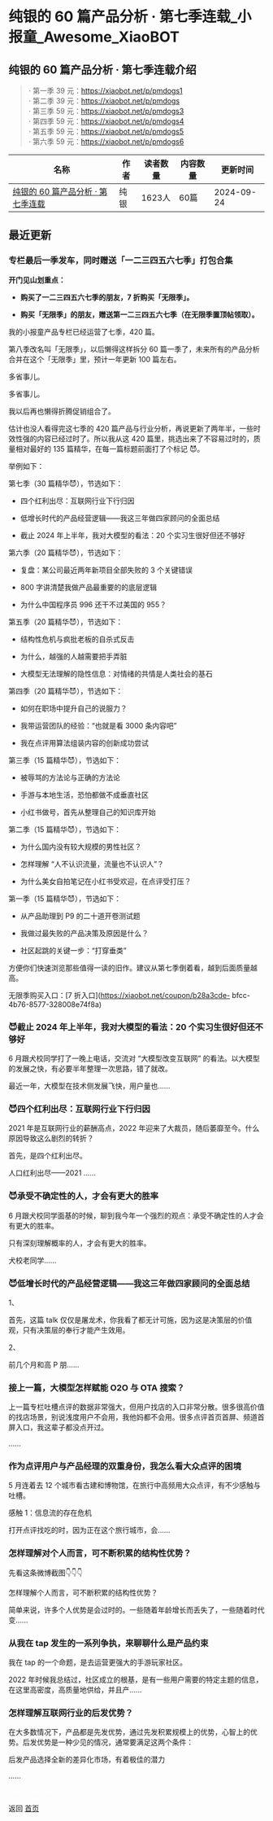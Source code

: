 # 纯银的 60 篇产品分析 · 第七季连载_小报童_Awesome_XiaoBOT

## 纯银的 60 篇产品分析 · 第七季连载介绍
> · 第一季 39 元：https://xiaobot.net/p/pmdogs1    
· 第二季 39 元：https://xiaobot.net/p/pmdogs    
· 第三季 59 元：https://xiaobot.net/p/pmdogs3    
· 第四季 59 元：https://xiaobot.net/p/pmdogs4    
· 第五季 59 元：https://xiaobot.net/p/pmdogs5    
· 第六季 59 元：https://xiaobot.net/p/pmdogs6  
  


|名称|作者|读者数量|内容数量|更新时间|
|---|---|---|---|---|
|[纯银的 60 篇产品分析 · 第七季连载](https://xiaobot.net/p/pmdogs7?refer=0b133df9-27dc-423b-8101-639049001c13)|纯银|1623人|60篇|2024-09-24|

## 最近更新
### 专栏最后一季发车，同时赠送「一二三四五六七季」打包合集

**开门见山划重点：**

  * **购买了一二三四五六七季的朋友，7 折购买「无限季」。**

  * **购买「无限季」的朋友，赠送第一二三四五六七季（在无限季置顶帖领取）。**

我的小报童产品专栏已经运营了七季，420 篇。

第八季改名叫「无限季」，以后懒得这样拆分 60 篇一季了，未来所有的产品分析合并在这个「无限季」里，预计一年更新 100 篇左右。

多省事儿。

多省事儿。

我以后再也懒得折腾促销组合了。

估计也没人看得完这七季的 420 篇产品与行业分析，再说更新了两年半，一些时效性强的内容已经过时了。所以我从这 420
篇里，挑选出来了不容易过时的，质量相对最好的 135 篇精华，在每一篇标题前面打了个标记 😈。

举例如下：

第七季（30 篇精华😈），节选如下：

  * 四个红利出尽：互联网行业下行归因

  * 低增长时代的产品经营逻辑——我这三年做四家顾问的全面总结

  * 截止 2024 年上半年，我对大模型的看法：20 个实习生很好但还不够好

第六季（20 篇精华😈），节选如下：

  * 复盘：某公司最近两年新项目全部失败的 3 个关键错误

  * 800 字讲清楚我做产品最重要的的底层逻辑

  * 为什么中国程序员 996 还干不过美国的 955？

第五季（20 篇精华😈），节选如下：

  * 结构性危机与疯批老板的自杀式反击

  * 为什么，越强的人越需要把手弄脏

  * 大模型无法理解的隐性信息：对情绪的共情是人类社会的基石

第四季（20 篇精华😈），节选如下：

  * 如何在职场中提升自己的说服力？

  * 我带运营团队的经验：“也就是看 3000 条内容吧”

  * 我在点评用算法组装内容的创新成功尝试

第三季（15 篇精华😈），节选如下：

  * 被辱骂的方法论与正确的方法论

  * 手游与本地生活，恐怕都做不成垂直社区

  * 小红书做号，首先从整理自己的知识库开始

第二季（15 篇精华😈），节选如下：

  * 为什么国内没有较大规模的男性社区？

  * 怎样理解 “人不认识流量，流量也不认识人”？

  * 为什么美女自拍笔记在小红书受欢迎，在点评受打压？

第一季（15 篇精华😈），节选如下：

  * 从产品助理到 P9 的二十道开卷测试题

  * 我做过最失败的产品决策及原因是什么？

  * 社区起跳的关键一步：“打穿垂类”

方便你们快速浏览那些值得一读的旧作。建议从第七季倒着看，越到后面质量越高。

无限季购买入口：[7 折入口](https://xiaobot.net/coupon/b28a3cde-
bfcc-4b76-8577-328008e74f8a)

### 😈截止 2024 年上半年，我对大模型的看法：20 个实习生很好但还不够好

6 月跟犬校同学打了一晚上电话，交流对 “大模型改变互联网” 的看法。以大模型的发展之快，有必要半年整理一次思路，错了就改。

最近一年，大模型在技术侧发展飞快，用户量也......

### 😈四个红利出尽：互联网行业下行归因

2021 年是互联网行业的薪酬高点，2022 年迎来了大裁员，随后萎靡至今。什么原因导致这么剧烈的转折？

首先，是四个红利出尽。

人口红利出尽——2021 ......

### 😈承受不确定性的人，才会有更大的胜率

6 月跟犬校同学面基的时候，聊到我今年一个强烈的观点：承受不确定性的人才会有更大的胜率。

只有深刻理解概率的人，才会有更大的胜率。

犬校老同学......

### 😈低增长时代的产品经营逻辑——我这三年做四家顾问的全面总结

1、

首先，这篇 talk 仅仅是屠龙术，你我看了都无计可施，因为这是决策层的价值观，只有决策层的奉行才能产生效用。

2、

前几个月和高 P 朋......

### 接上一篇，大模型怎样赋能 O2O 与 OTA 搜索？

上一篇专栏吐槽点评的数据非常强大，但用户找店的入口非常分散。很多很高价值的找店场景，别说浅度用户不会用，我他妈都不会用。很多点评首页首屏、频道首屏入口，我这辈子都没点开过。

......

### 作为点评用户与产品经理的双重身份，我怎么看大众点评的困境

5 月连着去 12 个城市看古建和博物馆，在旅行中高频用大众点评，有不少感触与吐槽。

感触 1：信息流的存在危机

打开点评找吃的时，因为正在这个旅行城市，会......

### 怎样理解对个人而言，可不断积累的结构性优势？

先看这条微博截图👇👇👇

怎样理解个人而言，可不断积累的结构性优势？

简单来说，许多个人优势是会过时的。一些随着年龄增长而丢失了，一些随着时代变......

### 从我在 tap 发生的一系列争执，来聊聊什么是产品约束

我在 tap 的一个命题，是去运营更强大的手游玩家社区。

2022 年时候我总结过，社区成立的根基，是有一些用户需要的特定主题的信息，在这里高密度，高质量地供给，并且产......

### 怎样理解互联网行业的后发优势？

在大多数情况下，产品都是先发优势，通过先发积累规模上的优势，心智上的优势。后发优势是一种少见的情况，通常要满足这两个条件：

后发产品选择全新的差异化市场，有着极佳的潜力

......


<a href="https://github.com/Reno9527/awesome-xiaobot" style="color: white; text-decoration: none;">awesome-xiaobot</a>

返回 [首页](../README.md)
